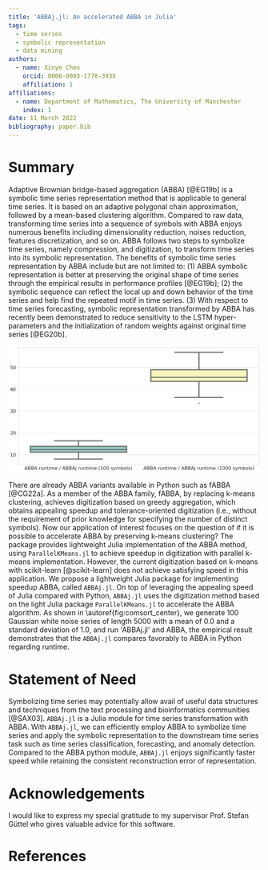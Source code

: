 ```yaml
---
title: 'ABBAj.jl: An accelerated ABBA in Julia'
tags:
  - time series
  - symbolic representation
  - data mining
authors:
  - name: Xinye Chen
    orcid: 0000-0003-1778-393X
    affiliation: 1
affiliations:
  - name: Department of Mathematics, The University of Manchester
    index: 1
date: 11 March 2022
bibliography: paper.bib
---
```


# Summary

Adaptive Brownian bridge-based aggregation (ABBA) [@EG19b] is a symbolic time series representation method that is applicable to general time series. It is based on an adaptive polygonal chain approximation, followed by a mean-based clustering algorithm. Compared to raw data, transforming time series into a sequence of symbols with ABBA enjoys numerous benefits including dimensionality reduction, noises reduction, features discretization, and so on. ABBA follows two steps to symbolize time series, namely compression, and digitization, to transform time series into its symbolic representation. The benefits of symbolic time series representation by ABBA include but are not limited to: (1) ABBA symbolic representation is better at preserving the original shape of time series through the empirical results in performance profiles [@EG19b]; (2) the symbolic sequence can reflect the local up and down behavior of the time series and help find the repeated motif in time series. (3) With respect to time series forecasting, symbolic representation transformed by ABBA has recently been demonstrated to reduce sensitivity to the LSTM hyper-parameters and the initialization of random weights against original time series [@EG20b].  

![Runtime comparison of Julia ABBA and Python ABBA.\label{fig:comsort_center}](BOXPLOT.png)

There are already ABBA variants available in Python such as fABBA [@CG22a]. As a member of the ABBA family, fABBA, by replacing k-means clustering, achieves digitization based on greedy aggregation, which obtains appealing speedup and tolerance-oriented digitization (i.e., without the requirement of prior knowledge for specifying the number of distinct symbols). Now our application of interest focuses on the question of if it is possible to accelerate ABBA by preserving k-means clustering? The package provides lightweight Julia implementation of the ABBA method, using `ParallelKMeans.jl` to achieve speedup in digitization with parallel k-means implementation. However, the current digitization based on k-means with scikit-learn [@scikit-learn] does not achieve satisfying speed in this application. We propose a lightweight Julia package for implementing speedup ABBA, called `ABBAj.jl`. On top of leveraging the appealing speed of Julia compared with Python, `ABBAj.jl` uses the digitization method based on the light Julia package `ParallelKMeans.jl` to accelerate the ABBA algorithm. As shown in \autoref{fig:comsort_center}, we generate 100 Gaussian white noise series of length 5000 with a mean of 0.0 and a standard deviation of 1.0, and run 'ABBAj.jl' and ABBA, the empirical result demonstrates that the `ABBAj.jl` compares favorably to ABBA in Python regarding runtime. 

# Statement of Need

Symbolizing time series may potentially allow avail of useful data structures and techniques from the text processing and bioinformatics communities [@SAX03]. `ABBAj.jl` is a Julia module for time series transformation with ABBA. With `ABBAj.jl`, we can efficiently employ ABBA to symbolize time series and apply the symbolic representation to the downstream time series task such as time series classification, forecasting, and anomaly detection. Compared to the ABBA python module, `ABBAj.jl` enjoys significantly faster speed while retaining the consistent reconstruction error of representation.  

# Acknowledgements

I would like to express my special gratitude to my supervisor Prof. Stefan Güttel who gives valuable advice for this software.


# References

